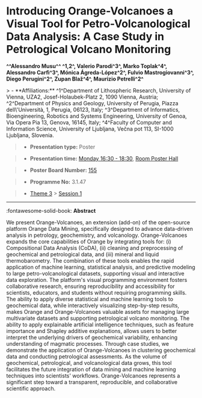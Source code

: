 # Introducing Orange-Volcanoes a Visual Tool for Petro-Volcanological Data Analysis: A Case Study in Petrological Volcano Monitoring

**^^Alessandro Musu^^ ^1,2\^, Valerio Parodi^3^, Marko Toplak^4^, Alessandro Carfì^3^, Mónica Ágreda-López^2^, Fulvio Mastrogiovanni^3^, Diego Perugini^2^, Zupan Blaž^4^, Maurizio Petrelli^2^**

<!-- more -->> - **Affiliations:** ^1^Department of Lithospheric Research, University of Vienna, UZA2, Josef-Holaubek-Platz 2, 1090 Vienna, Austria; ^2^Department of Physics and Geology, University of Perugia, Piazza dell\'Università, 1, Perugia, 06123, Italy; ^3^Department of Informatics, Bioengineering, Robotics and Systems Engineering, University of Genoa, Via Opera Pia 13, Genova, 16145, Italy; ^4^Faculty of Computer and Information Science, University of Ljubljana, Večna pot 113, SI-1000 Ljubljana, Slovenia.

> - **Presentation type:** Poster

> - **Presentation time:** [Monday 16:30 - 18:30](../sessions_comparison.md#__tabbed_1_6), [Room Poster Hall](../maps_venue.md#__tabbed_1_1)

> - **Poster Board Number:** [155](../map_poster_boards.md#monday)

> - **Programme No:** 3.1.47

> - [Theme 3](../theme3.md) > [Session 1](../sessions/session-3-1.md)

--- 

:fontawesome-solid-book: **Abstract**

We present Orange-Volcanoes, an extension (add-on) of the open-source platform Orange Data Mining, specifically designed to advance data-driven analysis in petrology, geochemistry, and volcanology. Orange-Volcanoes expands the core capabilities of Orange by integrating tools for: (i) Compositional Data Analysis (CoDA), (ii) cleaning and preprocessing of geochemical and petrological data, and (iii) mineral and liquid thermobarometry.
The combination of these tools enables the rapid application of machine learning, statistical analysis, and predictive modeling to large petro-volcanological datasets, supporting visual and interactive data exploration. The platform's visual programming environment fosters collaborative research, ensuring reproducibility and accessibility for scientists, educators, and students without requiring programming skills.
The ability to apply diverse statistical and machine learning tools to geochemical data, while interactively visualizing step-by-step results, makes Orange and Orange-Volcanoes valuable assets for managing large multivariate datasets and supporting petrological volcano monitoring.
The ability to apply explainable artificial intelligence techniques, such as feature importance and Shapley additive explanations, allows users to better interpret the underlying drivers of geochemical variability, enhancing understanding of magmatic processes.
Through case studies, we demonstrate the application of Orange-Volcanoes in clustering geochemical data and conducting petrological assessments. As the volume of geochemical, petrological, and volcanological data grows, this tool facilitates the future integration of data mining and machine learning techniques into scientists' workflows. Orange-Volcanoes represents a significant step toward a transparent, reproducible, and collaborative scientific approach.

